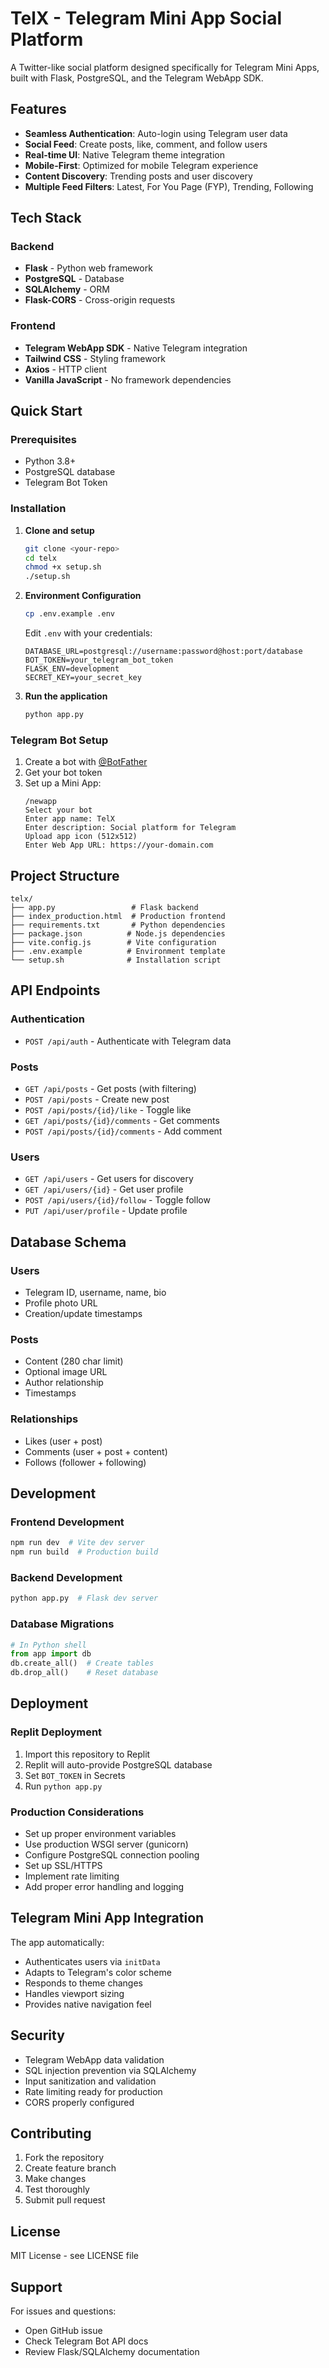 # TelX - Telegram Mini App Social Platform

A Twitter-like social platform designed specifically for Telegram Mini Apps, built with Flask, PostgreSQL, and the Telegram WebApp SDK.

## Features

- **Seamless Authentication**: Auto-login using Telegram user data
- **Social Feed**: Create posts, like, comment, and follow users  
- **Real-time UI**: Native Telegram theme integration
- **Mobile-First**: Optimized for mobile Telegram experience
- **Content Discovery**: Trending posts and user discovery
- **Multiple Feed Filters**: Latest, For You Page (FYP), Trending, Following

## Tech Stack

### Backend
- **Flask** - Python web framework
- **PostgreSQL** - Database 
- **SQLAlchemy** - ORM
- **Flask-CORS** - Cross-origin requests

### Frontend  
- **Telegram WebApp SDK** - Native Telegram integration
- **Tailwind CSS** - Styling framework
- **Axios** - HTTP client
- **Vanilla JavaScript** - No framework dependencies

## Quick Start

### Prerequisites
- Python 3.8+
- PostgreSQL database
- Telegram Bot Token

### Installation

1. **Clone and setup**
   ```bash
   git clone <your-repo>
   cd telx
   chmod +x setup.sh
   ./setup.sh
   ```

2. **Environment Configuration**
   ```bash
   cp .env.example .env
   ```
   
   Edit `.env` with your credentials:
   ```
   DATABASE_URL=postgresql://username:password@host:port/database
   BOT_TOKEN=your_telegram_bot_token
   FLASK_ENV=development
   SECRET_KEY=your_secret_key
   ```

3. **Run the application**
   ```bash
   python app.py
   ```

### Telegram Bot Setup

1. Create a bot with [@BotFather](https://t.me/BotFather)
2. Get your bot token
3. Set up a Mini App:
   ```
   /newapp
   Select your bot
   Enter app name: TelX
   Enter description: Social platform for Telegram
   Upload app icon (512x512)
   Enter Web App URL: https://your-domain.com
   ```

## Project Structure

```
telx/
├── app.py                 # Flask backend
├── index_production.html  # Production frontend
├── requirements.txt       # Python dependencies
├── package.json          # Node.js dependencies
├── vite.config.js        # Vite configuration
├── .env.example          # Environment template
└── setup.sh              # Installation script
```

## API Endpoints

### Authentication
- `POST /api/auth` - Authenticate with Telegram data

### Posts
- `GET /api/posts` - Get posts (with filtering)
- `POST /api/posts` - Create new post
- `POST /api/posts/{id}/like` - Toggle like
- `GET /api/posts/{id}/comments` - Get comments
- `POST /api/posts/{id}/comments` - Add comment

### Users  
- `GET /api/users` - Get users for discovery
- `GET /api/users/{id}` - Get user profile
- `POST /api/users/{id}/follow` - Toggle follow
- `PUT /api/user/profile` - Update profile

## Database Schema

### Users
- Telegram ID, username, name, bio
- Profile photo URL
- Creation/update timestamps

### Posts
- Content (280 char limit)
- Optional image URL
- Author relationship
- Timestamps

### Relationships
- Likes (user + post)
- Comments (user + post + content)
- Follows (follower + following)

## Development

### Frontend Development
```bash
npm run dev  # Vite dev server
npm run build  # Production build
```

### Backend Development
```bash
python app.py  # Flask dev server
```

### Database Migrations
```python
# In Python shell
from app import db
db.create_all()  # Create tables
db.drop_all()    # Reset database
```

## Deployment

### Replit Deployment
1. Import this repository to Replit
2. Replit will auto-provide PostgreSQL database
3. Set `BOT_TOKEN` in Secrets
4. Run `python app.py`

### Production Considerations
- Set up proper environment variables
- Use production WSGI server (gunicorn)
- Configure PostgreSQL connection pooling
- Set up SSL/HTTPS
- Implement rate limiting
- Add proper error handling and logging

## Telegram Mini App Integration

The app automatically:
- Authenticates users via `initData`
- Adapts to Telegram's color scheme
- Responds to theme changes
- Handles viewport sizing
- Provides native navigation feel

## Security

- Telegram WebApp data validation
- SQL injection prevention via SQLAlchemy
- Input sanitization and validation
- Rate limiting ready for production
- CORS properly configured

## Contributing

1. Fork the repository
2. Create feature branch
3. Make changes
4. Test thoroughly  
5. Submit pull request

## License

MIT License - see LICENSE file

## Support

For issues and questions:
- Open GitHub issue
- Check Telegram Bot API docs
- Review Flask/SQLAlchemy documentation
